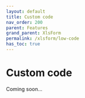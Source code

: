 ```yaml
---
layout: default
title: Custom code
nav_order: 200
parent: Features
grand_parent: XlsForm
permalink: /xlsform/low-code
has_toc: true
---
```


# Custom code

Coming soon...